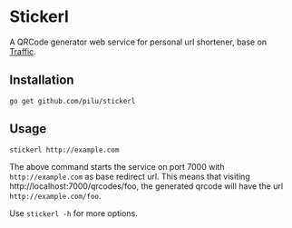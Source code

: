 # Stickerl

A QRCode generator web service for personal url shortener, base on [Traffic](https://github.com/pilu/traffic).

## Installation

    go get github.com/pilu/stickerl

## Usage

    stickerl http://example.com

The above command starts the service on port 7000 with `http://example.com` as base redirect url.
This means that visiting http://localhost:7000/qrcodes/foo, the generated qrcode will have the url `http://example.com/foo`.

Use `stickerl -h` for more options.

